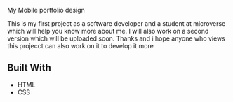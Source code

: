 My Mobile portfolio design 

This is my first project as a software developer and a student at microverse which will help you know more about me.
I will also work on a second version which will be uploaded soon. Thanks and i hope anyone who views this projecct can also
work on it to develop it more

## Built With

- HTML
- CSS

